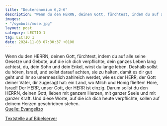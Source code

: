 ```yaml
---
title: "Deuteronomium 6,2-6"
description: "Wenn du den HERRN, deinen Gott, fürchtest, indem du auf alle seine Gesetze und Gebote, auf die ich dich verpflichte, dein ganzes Leben lang achtest, du, dein Sohn und dein Enkel, wirst du lange leben. Deshalb sollst du hören, Israel, und sollst darauf achten, sie zu halten, damit...."
images:
- "/symbols/mose.jpg"
layout: post
category: LECTIO 1
tag: LECTIO 1
date: 2024-11-03 07:30:37 +0100
---
```

Wenn du den HERRN, deinen Gott, fürchtest, indem du auf alle seine Gesetze und Gebote, auf die ich dich verpflichte, dein ganzes Leben lang achtest, du, dein Sohn und dein Enkel, wirst du lange leben.
Deshalb sollst du hören, Israel, und sollst darauf achten, sie zu halten, damit es dir gut geht und ihr so unermesslich zahlreich werdet, wie es der HERR, der Gott deiner Väter, dir zugesagt hat: ein Land, wo Milch und Honig fließen!
Höre, Israel! Der HERR, unser Gott, der HERR ist einzig.<!--more-->
Darum sollst du den HERRN, deinen Gott, lieben mit ganzem Herzen, mit ganzer Seele und mit ganzer Kraft.
Und diese Worte, auf die ich dich heute verpflichte, sollen auf deinem Herzen geschrieben stehen.<br>
[Quelle: Evangelizo](https://evangeliumtagfuertag.org/DE/gospel)

[Textstelle auf Bibelserver](https://www.bibleserver.com/EU/5.Mose6,2-6)
